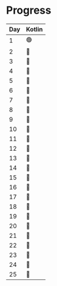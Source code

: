 # Progress

| Day | Kotlin |
|:-|:-|
| 1 | :green_circle: |
| 2 | :red_circle: |
| 3 | :red_circle: |
| 4 | :red_circle: |
| 5 | :red_circle: |
| 6 | :red_circle: |
| 7 | :red_circle: |
| 8 | :red_circle: |
| 9 | :red_circle: |
| 10 | :red_circle: |
| 11 | :red_circle: |
| 12 | :red_circle: |
| 13 | :red_circle: |
| 14 | :red_circle: |
| 15 | :red_circle: |
| 16 | :red_circle: |
| 17 | :red_circle: |
| 18 | :red_circle: |
| 19 | :red_circle: |
| 20 | :red_circle: |
| 21 | :red_circle: |
| 22 | :red_circle: |
| 23 | :red_circle: |
| 24 | :red_circle: |
| 25 | :red_circle: |
